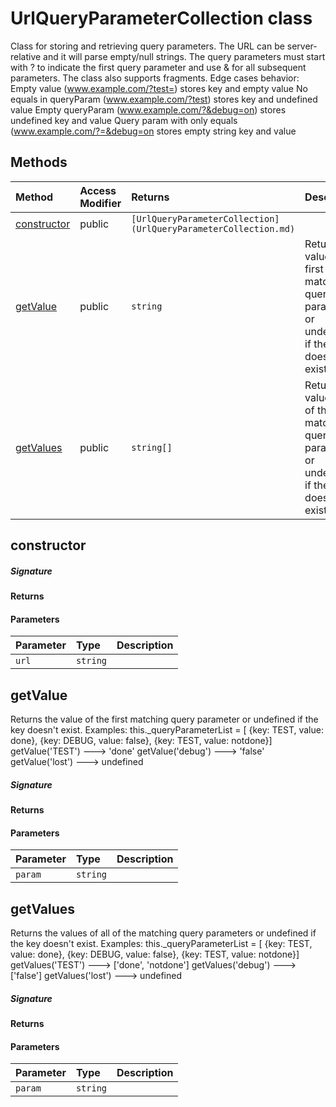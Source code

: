 # UrlQueryParameterCollection class

Class for storing and retrieving query parameters. 
The URL can be server-relative and it will parse empty/null strings. 
The query parameters must start with ? to indicate the first query parameter and 
use & for all subsequent parameters. The class also supports fragments. 
Edge cases behavior: 
Empty value (www.example.com/?test=) stores key and empty value 
No equals in queryParam (www.example.com/?test) stores key and undefined value 
Empty queryParam (www.example.com/?&debug=on) stores undefined key and value 
Query param with only equals (www.example.com/?=&debug=on stores empty string key and value





## Methods

| Method	   | Access Modifier | Returns	| Description|
|:-------------|:----|:-------|:-----------|
|[constructor](#constructor)     | public | `[UrlQueryParameterCollection](UrlQueryParameterCollection.md)` |  |
|[getValue](#getvalue)     | public | `string` | Returns the value of the first matching query parameter or undefined if the key doesn't exist |
|[getValues](#getvalues)     | public | `string[]` | Returns the values of all of the matching query parameters or undefined if the key doesn't exist |




## constructor



##### Signature

#### Returns

#### Parameters


| Parameter	   | Type    | Description |
|:-------------|:---------------|:------------|
| `url`    | `string` |  |


## getValue

Returns the value of the first matching query parameter or undefined if the key doesn't exist. 
Examples: this._queryParameterList = [ 
{key: TEST, value: done}, 
{key: DEBUG, value: false}, 
{key: TEST, value: notdone}] 
getValue('TEST') ---> 'done' 
getValue('debug') ---> 'false' 
getValue('lost') ---> undefined

##### Signature

#### Returns

#### Parameters


| Parameter	   | Type    | Description |
|:-------------|:---------------|:------------|
| `param`    | `string` |  |


## getValues

Returns the values of all of the matching query parameters or undefined if the key doesn't exist. 
Examples: this._queryParameterList = [ 
{key: TEST, value: done}, 
{key: DEBUG, value: false}, 
{key: TEST, value: notdone}] 
getValues('TEST') ---> ['done', 'notdone'] 
getValues('debug') ---> ['false'] 
getValues('lost') ---> undefined

##### Signature

#### Returns

#### Parameters


| Parameter	   | Type    | Description |
|:-------------|:---------------|:------------|
| `param`    | `string` |  |


